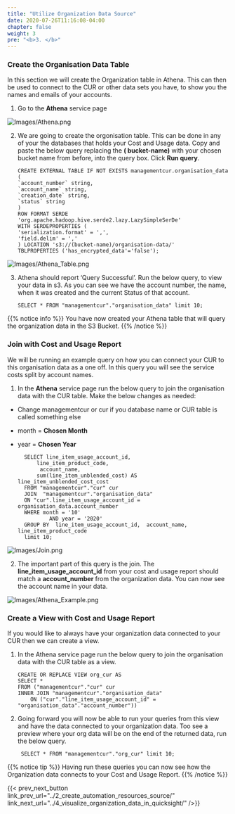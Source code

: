 ```yaml
---
title: "Utilize Organization Data Source"
date: 2020-07-26T11:16:08-04:00
chapter: false
weight: 3
pre: "<b>3. </b>"
---
```


### Create the Organisation Data Table
In this section we will create the Organization table in Athena. This can then be used to connect to the CUR or other data sets you have, to show you the names and emails of your accounts.

1.	Go to the **Athena** service page

![Images/Athena.png](/Cost/300_Organization_Data_CUR_Connection/Images/Athena.png)

2.	We are going to create the orgonisation table. This can be done in any of your the databases that holds your Cost and Usage data. Copy and paste the below query replacing the **( bucket-name)** with your chosen bucket name from before, into the query box. Click **Run query**.

		CREATE EXTERNAL TABLE IF NOT EXISTS managementcur.organisation_data (
		`account_number` string,
		`account_name` string,
		`creation_date` string,
		`status` string 
		)
		ROW FORMAT SERDE 'org.apache.hadoop.hive.serde2.lazy.LazySimpleSerDe'
		WITH SERDEPROPERTIES (
		'serialization.format' = ',',
		'field.delim' = ','
		) LOCATION 's3://(bucket-name)/organisation-data/'
		TBLPROPERTIES ('has_encrypted_data'='false'); 

![Images/Athena_Table.png](/Cost/300_Organization_Data_CUR_Connection/Images/Athena_Table.png)

3.	Athena should report ‘Query Successful’. Run the below query, to view your data in s3. As you can see we have the account number, the name, when it was created and the current Status of that account.

		SELECT * FROM "managementcur"."organisation_data" limit 10;

{{% notice info %}}
You have now created your Athena table that will query the organization data in the S3 Bucket. 
{{% /notice %}}


### Join with Cost and Usage Report

We will be running an example query on how you can connect your CUR to this organisation data as a one off. In this query you will see the service costs split by account names. 

1.	In the **Athena** service page run the below query to join the organisation data with the CUR table. Make the below changes as needed:

- Change managementcur or cur if you database name or CUR table is called something else
- month = **Chosen Month**
- year = **Chosen Year**

		SELECT line_item_usage_account_id,
			line_item_product_code,
			 account_name,
			sum(line_item_unblended_cost) AS line_item_unblended_cost_cost
		FROM "managementcur"."cur" cur
		JOIN  "managementcur"."organisation_data"
		ON "cur".line_item_usage_account_id = organisation_data.account_number
		WHERE month = '10'
				AND year = '2020'
		GROUP BY  line_item_usage_account_id,  account_name, line_item_product_code
		limit 10;

![Images/Join.png](/Cost/300_Organization_Data_CUR_Connection/Images/Join.png)

2. The important part of this query is the join. The **line_item_usage_account_id** from your cost and usage report should match a **account_number** from the organization data. You can now see the account name in your data.

![Images/Athena_Example.png](/Cost/300_Organization_Data_CUR_Connection/Images/Athena_Example.png)

### Create a View with Cost and Usage Report

If you would like to always have your organization data connected to your CUR then we can create a view. 

1.	In the Athena service page run the below query to join the organisation data with the CUR table as a view. 

		CREATE OR REPLACE VIEW org_cur AS
		SELECT *
		FROM ("managementcur"."cur" cur
		INNER JOIN "managementcur"."organisation_data"
			ON ("cur"."line_item_usage_account_id" = "organisation_data"."account_number")) 
			


2. Going forward you will now be able to run your queries from this view and have the data connected to your organization data. Too see a preview where your org data will be on the end of the returned data, run the below query.

		SELECT * FROM "managementcur"."org_cur" limit 10;

{{% notice tip %}}
Having run these queries you can now see how the Organization data connects to your Cost and Usage Report. 
{{% /notice %}}


{{< prev_next_button link_prev_url="../2_create_automation_resources_source/" link_next_url="../4_visualize_organization_data_in_quicksight/" />}}
